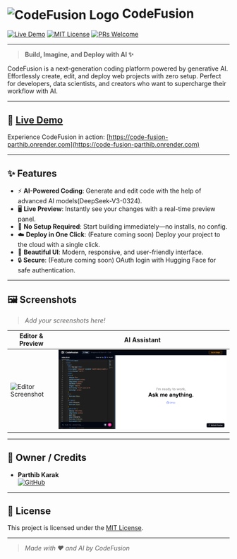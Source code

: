 # <img src="(https://github.com/Babaiii07/Code-Fusion/blob/main/public/logo.svg)" alt="CodeFusion Logo" width="40" style="vertical-align:middle;"/> CodeFusion

[![Live Demo](https://img.shields.io/badge/Live-Demo-green?style=for-the-badge&logo=vercel)](https://code-fusion-parthib.onrender.com)
[![MIT License](https://img.shields.io/badge/License-MIT-blue.svg?style=for-the-badge)](LICENSE)
[![PRs Welcome](https://img.shields.io/badge/PRs-welcome-brightgreen.svg?style=for-the-badge)](https://github.com/yourusername/codefusion/pulls)

---

> **Build, Imagine, and Deploy with AI ✨**

CodeFusion is a next-generation coding platform powered by generative AI. Effortlessly create, edit, and deploy web projects with zero setup. Perfect for developers, data scientists, and creators who want to supercharge their workflow with AI.

---

## 🚀 [Live Demo](https://code-fusion-parthib.onrender.com)

Experience CodeFusion in action: [https://code-fusion-parthib.onrender.com](https://code-fusion-parthib.onrender.com)

---

## ✨ Features

- ⚡ **AI-Powered Coding**: Generate and edit code with the help of advanced AI models(DeepSeek-V3-0324).
- 🖥️ **Live Preview**: Instantly see your changes with a real-time preview panel.
- 🧩 **No Setup Required**: Start building immediately—no installs, no config.
- ☁️ **Deploy in One Click**: (Feature coming soon) Deploy your project to the cloud with a single click.
- 🎨 **Beautiful UI**: Modern, responsive, and user-friendly interface.
- 🔒 **Secure**: (Feature coming soon) OAuth login with Hugging Face for safe authentication.

---

## 🖼️ Screenshots

> _Add your screenshots here!_

| Editor & Preview | AI Assistant |
|-----------------|-------------|
| ![Editor Screenshot](./screenshots/editor.png) | ![AI Screenshot](image.png) |

---

## 👤 Owner / Credits

- **Parthib Karak**  
  [![GitHub](https://img.shields.io/badge/GitHub-Profile-black?logo=github&style=flat-square)](https://github.com/babaiii07)

---

## 📄 License

This project is licensed under the [MIT License](LICENSE).

---

> _Made with ❤️ and AI by CodeFusion_
